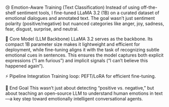 😢 Emotion-Aware Training (Text Classification)
Instead of using off-the-shelf sentiment tools, I fine-tuned LLaMA 3.2 (1B) on a curated dataset of emotional dialogues and annotated text. The goal wasn’t just sentiment polarity (positive/negative) but nuanced categories like anger, joy, sadness, fear, disgust, surprise, and neutral.

🧠 Core Model (LLM Backbone)
LLaMA 3.2 serves as the backbone. Its compact 1B parameter size makes it lightweight and efficient for deployment, while fine-tuning aligns it with the task of recognizing subtle emotional cues in sentences. This ensures the model captures both explicit expressions (“I am furious”) and implicit signals (“I can’t believe this happened again”).


⚡ Pipeline Integration
Training loop: PEFT/LoRA for efficient fine-tuning.


🚀 End Goal
This wasn’t just about detecting “positive vs. negative,” but about teaching an open-source LLM to understand human emotions in text—a key step toward emotionally intelligent conversational agents.
